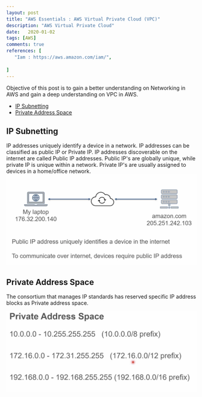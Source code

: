 ```yaml
---
layout: post
title: "AWS Essentials : AWS Virtual Private Cloud (VPC)"
description: "AWS Virtual Private Cloud"
date:   2020-01-02
tags: [AWS]
comments: true
references: [
   "Iam : https://aws.amazon.com/iam/",
   
]
---  
```


Objective of this post is to gain a better understanding on Networking in AWS and gain a deep understanding on VPC in AWS.

- [IP Subnetting](#ip-subnetting)
- [Private Address Space](#private-address-space)

## IP Subnetting  
IP addresses uniquely identify a device in a network.  IP addresses can be classified as public IP or Private IP. IP addresses discoverable on the internet are called Public IP addresses. Public IP's are globally unique, while private IP is unique within a network. Private IP's are usually assigned to devices in a home/office network.
<img src="../../images/2020-11-14-11-51-56.png" class="img-responsive"/>

## Private Address Space 

The consortium that manages IP standards has reserved specific IP address blocks as Private address space. 

![](../../images/2020-11-14-11-54-03.png)